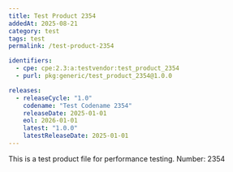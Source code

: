 ```yaml
---
title: Test Product 2354
addedAt: 2025-08-21
category: test
tags: test
permalink: /test-product-2354

identifiers:
  - cpe: cpe:2.3:a:testvendor:test_product_2354
  - purl: pkg:generic/test_product_2354@1.0.0

releases:
  - releaseCycle: "1.0"
    codename: "Test Codename 2354"
    releaseDate: 2025-01-01
    eol: 2026-01-01
    latest: "1.0.0"
    latestReleaseDate: 2025-01-01
---
```


This is a test product file for performance testing. Number: 2354
